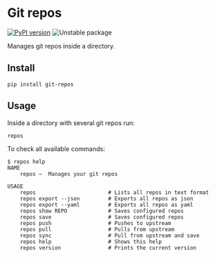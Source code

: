 # Git repos

[![PyPI version](https://badge.fury.io/py/git-repos.svg)](https://badge.fury.io/py/git-repos)
![Unstable package](https://img.shields.io/badge/_Unstable_package_-_This_code_is_a_work_in_progress_-red)


Manages git repos inside a directory.


## Install

    pip install git-repos


## Usage

Inside a directory with several git repos run:

    repos

To check all available commands:

```
$ repos help
NAME
    repos —  Manages your git repos

USAGE
    repos                       # Lists all repos in text format
    repos export --json         # Exports all repos as json
    repos export --yaml         # Exports all repos as yaml
    repos show REPO             # Saves configured repos
    repos save                  # Saves configured repos
    repos push                  # Pushes to upstream
    repos pull                  # Pulls from upstream
    repos sync                  # Pull from upstream and save
    repos help                  # Shows this help
    repos version               # Prints the current version
```
